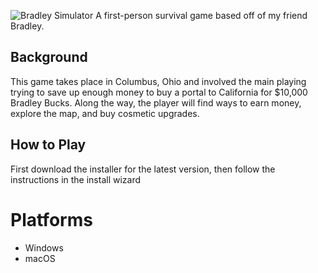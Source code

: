 ![Bradley Simulator]([title.png?raw=true](https://cdn.discordapp.com/attachments/316017964061294602/1156024299237425193/logo.png?ex=65137706&is=65122586&hm=77a77a2721a4625754a6ef1e714ddc77682a1071798fe5e6481aa16ea55c8dd9&))
A first-person survival game based off of my friend Bradley.


## Background
This game takes place in Columbus, Ohio and involved the main playing trying to save up enough money to buy a portal to California for $10,000 Bradley Bucks. Along the way, the player will find ways to earn money, explore the map, and buy cosmetic upgrades.

## How to Play
First download the installer for the latest version, then follow the instructions in the install wizard

# Platforms
- Windows
- macOS
